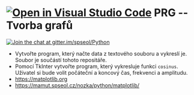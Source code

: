 [![Open in Visual Studio Code](https://classroom.github.com/assets/open-in-vscode-c66648af7eb3fe8bc4f294546bfd86ef473780cde1dea487d3c4ff354943c9ae.svg)](https://classroom.github.com/online_ide?assignment_repo_id=7593776&assignment_repo_type=AssignmentRepo)
PRG -- Tvorba grafů
=================================

[![Join the chat at gitter.im/spseol/Python](https://badges.gitter.im/spseol/PRG-No.svg)](https://gitter.im/spseol/Python?utm_source=share-link&utm_medium=link&utm_campaign=share-link)

* Vytvořte program, který načte data z textového souboru a vykreslí je. Soubor je součástí tohoto repositáře.
* Pomocí TkInter vytvořte program, který vykresluje funkci `cosinus`. Uživatel si bude volit počáteční a koncový čas, frekvenci a amplitudu.
* <https://matplotlib.org>
* <https://mamut.spseol.cz/nozka/python/matplotlib/>
